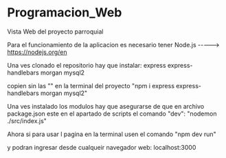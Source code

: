 # Programacion_Web
Vista Web del proyecto parroquial

Para el funcionamiento de la aplicacion es necesario tener
    Node.js -----> https://nodejs.org/en

Una ves clonado el repositorio hay que instalar:
    express
    express-handlebars
    morgan
    mysql2

copien sin las "" en la terminal del proyecto
    "npm i express express-handlebars morgan mysql2"

Una ves instalado los modulos hay que asegurarse de que en
archivo package.json este en el apartado de scripts el comando
    "dev": "nodemon ./src/index.js"

Ahora si para usar l pagina en la terminal usen el comando
    "npm dev run"

y podran ingresar desde cualqueir navegador web:
    localhost:3000
